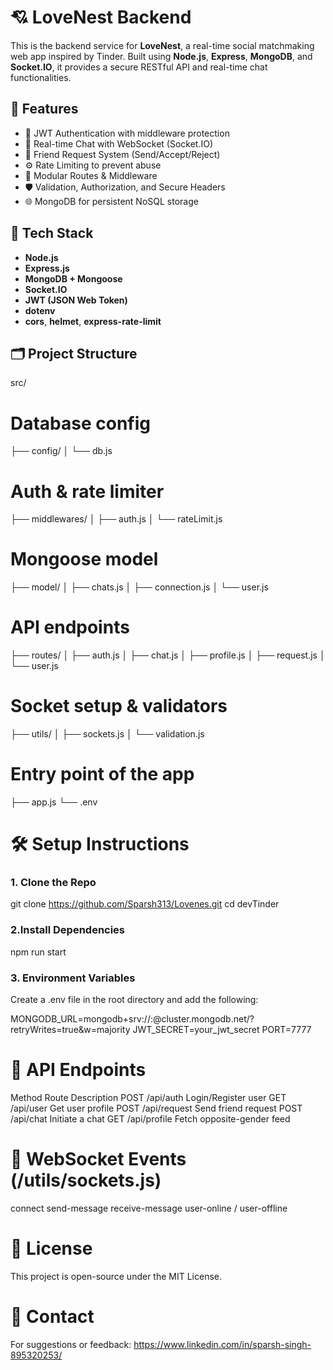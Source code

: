 # 💘 LoveNest Backend

This is the backend service for **LoveNest**, a real-time social matchmaking web app inspired by Tinder. Built using **Node.js**, **Express**, **MongoDB**, and **Socket.IO**, it provides a secure RESTful API and real-time chat functionalities.

## 🚀 Features

- 🔐 JWT Authentication with middleware protection
- 💬 Real-time Chat with WebSocket (Socket.IO)
- 👫 Friend Request System (Send/Accept/Reject)
- ⚙️ Rate Limiting to prevent abuse
- 🧩 Modular Routes & Middleware
- 🛡️ Validation, Authorization, and Secure Headers
- 🌐 MongoDB for persistent NoSQL storage

## 🧠 Tech Stack

- **Node.js**
- **Express.js**
- **MongoDB + Mongoose**
- **Socket.IO**
- **JWT (JSON Web Token)**
- **dotenv**
- **cors**, **helmet**, **express-rate-limit**

## 🗂️ Project Structure

src/
# Database config
├── config/
│ └── db.js

# Auth & rate limiter
├── middlewares/ 
│ ├── auth.js
│ └── rateLimit.js

# Mongoose model
├── model/ 
│ ├── chats.js
│ ├── connection.js
│ └── user.js

# API endpoints
├── routes/ 
│ ├── auth.js
│ ├── chat.js
│ ├── profile.js
│ ├── request.js
│ └── user.js

# Socket setup & validators
├── utils/ 
│ ├── sockets.js
│ └── validation.js

# Entry point of the app
├── app.js
└── .env 

# 🛠️ Setup Instructions

### 1. Clone the Repo
git clone https://github.com/Sparsh313/Lovenes.git
cd devTinder

### 2.Install Dependencies
npm run start

### 3. Environment Variables
Create a .env file in the root directory and add the following:

MONGODB_URL=mongodb+srv://<username>:<password>@cluster.mongodb.net/<your-db>?retryWrites=true&w=majority
JWT_SECRET=your_jwt_secret
PORT=7777

# 🧪 API Endpoints
Method	Route	Description
POST	/api/auth	Login/Register user
GET	  /api/user	Get user profile
POST	/api/request	Send friend request
POST	/api/chat	Initiate a chat
GET	  /api/profile	Fetch opposite-gender feed

# 📡 WebSocket Events (/utils/sockets.js)
connect
send-message
receive-message
user-online / user-offline

# 📄 License
This project is open-source under the MIT License.

# 📧 Contact
For suggestions or feedback: https://www.linkedin.com/in/sparsh-singh-895320253/
